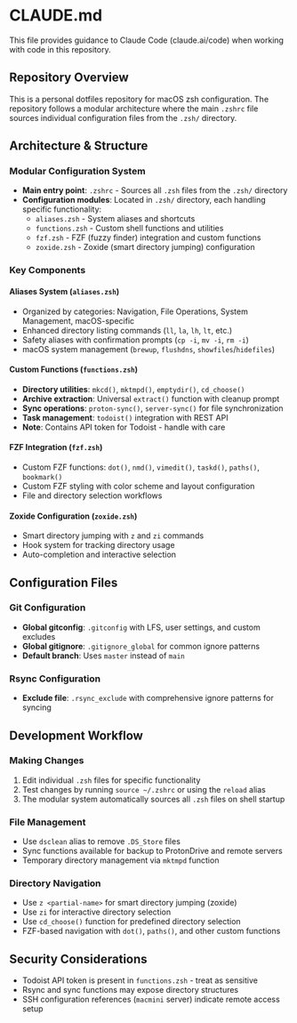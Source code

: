 # CLAUDE.md

This file provides guidance to Claude Code (claude.ai/code) when working with code in this repository.

## Repository Overview

This is a personal dotfiles repository for macOS zsh configuration. The repository follows a modular architecture where the main `.zshrc` file sources individual configuration files from the `.zsh/` directory.

## Architecture & Structure

### Modular Configuration System
- **Main entry point**: `.zshrc` - Sources all `.zsh` files from the `.zsh/` directory
- **Configuration modules**: Located in `.zsh/` directory, each handling specific functionality:
  - `aliases.zsh` - System aliases and shortcuts
  - `functions.zsh` - Custom shell functions and utilities
  - `fzf.zsh` - FZF (fuzzy finder) integration and custom functions
  - `zoxide.zsh` - Zoxide (smart directory jumping) configuration

### Key Components

#### Aliases System (`aliases.zsh`)
- Organized by categories: Navigation, File Operations, System Management, macOS-specific
- Enhanced directory listing commands (`ll`, `la`, `lh`, `lt`, etc.)
- Safety aliases with confirmation prompts (`cp -i`, `mv -i`, `rm -i`)
- macOS system management (`brewup`, `flushdns`, `showfiles`/`hidefiles`)

#### Custom Functions (`functions.zsh`)
- **Directory utilities**: `mkcd()`, `mktmpd()`, `emptydir()`, `cd_choose()`
- **Archive extraction**: Universal `extract()` function with cleanup prompt
- **Sync operations**: `proton-sync()`, `server-sync()` for file synchronization
- **Task management**: `todoist()` integration with REST API
- **Note**: Contains API token for Todoist - handle with care

#### FZF Integration (`fzf.zsh`)
- Custom FZF functions: `dot()`, `nmd()`, `vimedit()`, `taskd()`, `paths()`, `bookmark()`
- Custom FZF styling with color scheme and layout configuration
- File and directory selection workflows

#### Zoxide Configuration (`zoxide.zsh`)
- Smart directory jumping with `z` and `zi` commands
- Hook system for tracking directory usage
- Auto-completion and interactive selection

## Configuration Files

### Git Configuration
- **Global gitconfig**: `.gitconfig` with LFS, user settings, and custom excludes
- **Global gitignore**: `.gitignore_global` for common ignore patterns
- **Default branch**: Uses `master` instead of `main`

### Rsync Configuration
- **Exclude file**: `.rsync_exclude` with comprehensive ignore patterns for syncing

## Development Workflow

### Making Changes
1. Edit individual `.zsh` files for specific functionality
2. Test changes by running `source ~/.zshrc` or using the `reload` alias
3. The modular system automatically sources all `.zsh` files on shell startup

### File Management
- Use `dsclean` alias to remove `.DS_Store` files
- Sync functions available for backup to ProtonDrive and remote servers
- Temporary directory management via `mktmpd` function

### Directory Navigation
- Use `z <partial-name>` for smart directory jumping (zoxide)
- Use `zi` for interactive directory selection
- Use `cd_choose()` function for predefined directory selection
- FZF-based navigation with `dot()`, `paths()`, and other custom functions

## Security Considerations
- Todoist API token is present in `functions.zsh` - treat as sensitive
- Rsync and sync functions may expose directory structures
- SSH configuration references (`macmini` server) indicate remote access setup